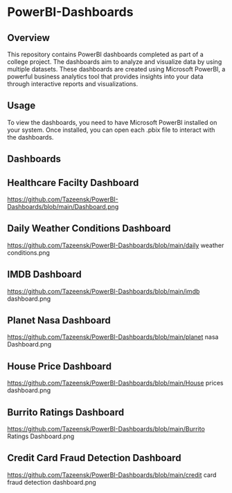 # PowerBI-Dashboards
## Overview
This repository contains PowerBI dashboards completed as part of a college project. The dashboards aim to analyze and visualize data by using multiple datasets. These dashboards are created using Microsoft PowerBI, a powerful business analytics tool that provides insights into your data through interactive reports and visualizations.
## Usage
To view the dashboards, you need to have Microsoft PowerBI installed on your system. Once installed, you can open each .pbix file to interact with the dashboards.
## Dashboards
## Healthcare Facilty Dashboard
https://github.com/Tazeensk/PowerBI-Dashboards/blob/main/Dashboard.png
## Daily Weather Conditions Dashboard
https://github.com/Tazeensk/PowerBI-Dashboards/blob/main/daily weather conditions.png
## IMDB Dashboard
https://github.com/Tazeensk/PowerBI-Dashboards/blob/main/imdb dashboard.png
## Planet Nasa Dashboard
https://github.com/Tazeensk/PowerBI-Dashboards/blob/main/planet nasa Dashboard.png
## House Price Dashboard
https://github.com/Tazeensk/PowerBI-Dashboards/blob/main/House prices dashboard.png
## Burrito Ratings Dashboard
https://github.com/Tazeensk/PowerBI-Dashboards/blob/main/Burrito Ratings Dashboard.png
## Credit Card Fraud Detection Dashboard
https://github.com/Tazeensk/PowerBI-Dashboards/blob/main/credit card fraud detection dashboard.png
